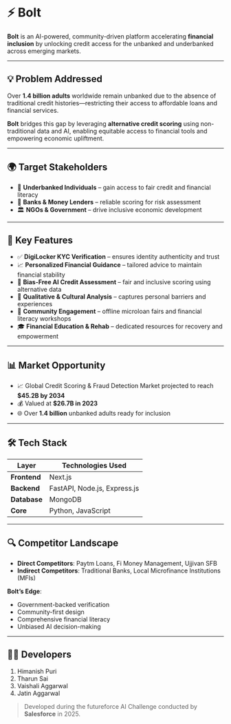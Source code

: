 # ⚡ **Bolt**

**Bolt** is an AI-powered, community-driven platform accelerating **financial inclusion** by unlocking credit access for the unbanked and underbanked across emerging markets.

---

## 💡 **Problem Addressed**

Over **1.4 billion adults** worldwide remain unbanked due to the absence of traditional credit histories—restricting their access to affordable loans and financial services.

**Bolt** bridges this gap by leveraging **alternative credit scoring** using non-traditional data and AI, enabling equitable access to financial tools and empowering economic upliftment.

---

## 🌍 **Target Stakeholders**

* 🧍 **Underbanked Individuals** – gain access to fair credit and financial literacy
* 🏦 **Banks & Money Lenders** – reliable scoring for risk assessment
* 🏛️ **NGOs & Government** – drive inclusive economic development

---

## 🚀 **Key Features**

* ✅ **DigiLocker KYC Verification** – ensures identity authenticity and trust
* 📈 **Personalized Financial Guidance** – tailored advice to maintain financial stability
* 🧠 **Bias-Free AI Credit Assessment** – fair and inclusive scoring using alternative data
* 🧩 **Qualitative & Cultural Analysis** – captures personal barriers and experiences
* 🤝 **Community Engagement** – offline microloan fairs and financial literacy workshops
* 🎓 **Financial Education & Rehab** – dedicated resources for recovery and empowerment

---

## 📊 **Market Opportunity**

* 📈 Global Credit Scoring & Fraud Detection Market projected to reach **\$45.2B by 2034**
* 💰 Valued at **\$26.7B in 2023**
* 🌐 Over **1.4 billion** unbanked adults ready for inclusion

---

## 🛠️ **Tech Stack**

| Layer        | Technologies Used            |
| ------------ | ---------------------------- |
| **Frontend** | Next.js                      |
| **Backend**  | FastAPI, Node.js, Express.js |
| **Database** | MongoDB                      |
| **Core**     | Python, JavaScript           |

---

## 🔍 **Competitor Landscape**

* **Direct Competitors**: Paytm Loans, Fi Money Management, Ujjivan SFB
* **Indirect Competitors**: Traditional Banks, Local Microfinance Institutions (MFIs)

**Bolt’s Edge**:

* Government-backed verification
* Community-first design
* Comprehensive financial literacy
* Unbiased AI decision-making

---

## 👨‍💻 **Developers**

1. Himanish Puri
2. Tharun Sai
3. Vaishali Aggarwal
4. Jatin Aggarwal

> Developed during the futureforce AI Challenge conducted by **Salesforce** in 2025.
